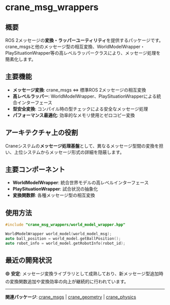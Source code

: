 # crane_msg_wrappers

## 概要

ROS 2メッセージの**変換・ラッパーユーティリティ**を提供するパッケージです。crane_msgsと他のメッセージ型の相互変換、WorldModelWrapper・PlaySituationWrapper等の高レベルラッパークラスにより、メッセージ処理を簡素化します。

## 主要機能

- **メッセージ変換**: crane_msgs ⇔ 標準ROS 2メッセージの相互変換
- **高レベルラッパー**: WorldModelWrapper、PlaySituationWrapperによる統合インターフェース
- **型安全変換**: コンパイル時の型チェックによる安全なメッセージ処理
- **パフォーマンス最適化**: 効率的なメモリ使用とゼロコピー変換

## アーキテクチャ上の役割

Craneシステムの**メッセージ処理基盤**として、異なるメッセージ型間の変換を担い、上位システムからメッセージ形式の詳細を隠蔽します。

## 主要コンポーネント

- **WorldModelWrapper**: 統合世界モデルの高レベルインターフェース
- **PlaySituationWrapper**: 試合状況の抽象化
- **変換関数群**: 各種メッセージ型の相互変換

## 使用方法

```cpp
#include "crane_msg_wrappers/world_model_wrapper.hpp"

WorldModelWrapper world_model(world_model_msg);
auto ball_position = world_model.getBallPosition();
auto robot_info = world_model.getRobotInfo(robot_id);
```

## 最近の開発状況

🟢 **安定**: メッセージ変換ライブラリとして成熟しており、新メッセージ型追加時の変換関数追加や変換効率の向上が継続的に行われています。

---

**関連パッケージ**: [crane_msgs](./crane_msgs.md) | [crane_geometry](./crane_geometry.md) | [crane_physics](./crane_physics.md)
